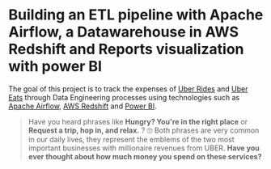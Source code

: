 # Building an ETL pipeline with Apache Airflow, a Datawarehouse in AWS Redshift and Reports visualization with power BI
The goal of this project is to track the expenses of <a href="https://www.uber.com/">Uber Rides</a> and <a  href="https://www.ubereats.com/">Uber Eats</a> through Data Engineering processes using technologies such as <a href="https://airflow.apache.org/">Apache Airflow</a>, <a href="https://aws.amazon.com/es/redshift/">AWS Redshift</a> and <a href="https://powerbi.microsoft.com/es-es/">Power BI</a>.

> Have you heard phrases like **Hungry? You're in the right place** or **Request a trip, hop in, and relax.** ? :roll_eyes:
> Both phrases are very common in our daily lives, they represent the emblems of the two most important businesses with millionaire revenues from UBER. **Have you ever thought about how much money you spend on these services?**




